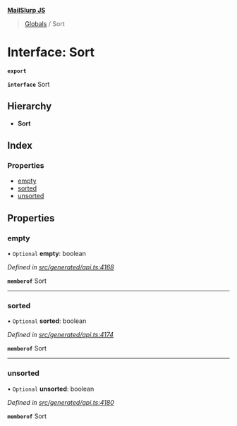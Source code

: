 **[MailSlurp JS](../README.md)**

> [Globals](../README.md) / Sort

# Interface: Sort

**`export`** 

**`interface`** Sort

## Hierarchy

* **Sort**

## Index

### Properties

* [empty](sort.md#empty)
* [sorted](sort.md#sorted)
* [unsorted](sort.md#unsorted)

## Properties

### empty

• `Optional` **empty**: boolean

*Defined in [src/generated/api.ts:4168](https://github.com/mailslurp/mailslurp-client/blob/a36d929/src/generated/api.ts#L4168)*

**`memberof`** Sort

___

### sorted

• `Optional` **sorted**: boolean

*Defined in [src/generated/api.ts:4174](https://github.com/mailslurp/mailslurp-client/blob/a36d929/src/generated/api.ts#L4174)*

**`memberof`** Sort

___

### unsorted

• `Optional` **unsorted**: boolean

*Defined in [src/generated/api.ts:4180](https://github.com/mailslurp/mailslurp-client/blob/a36d929/src/generated/api.ts#L4180)*

**`memberof`** Sort
